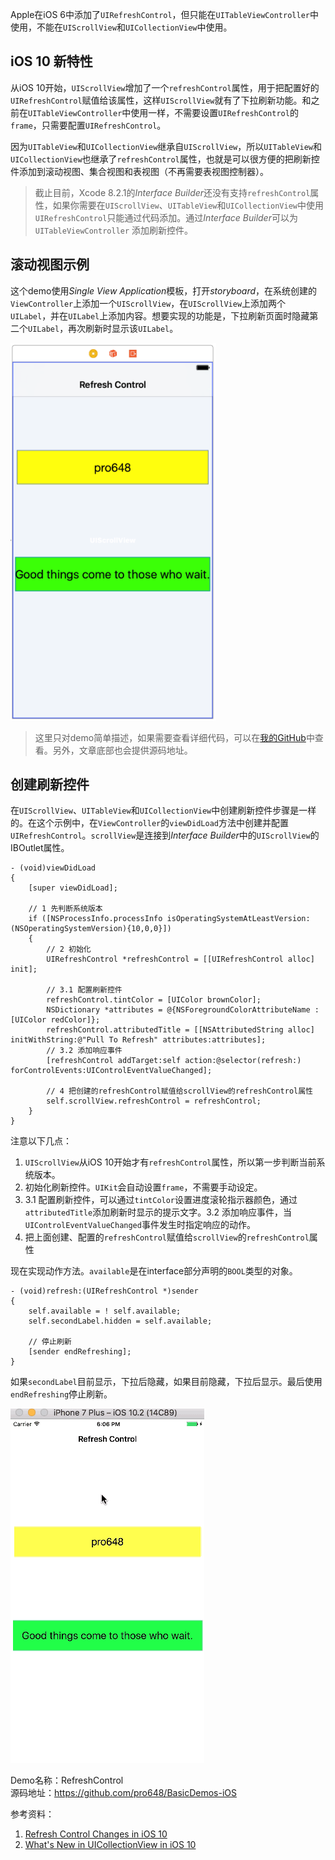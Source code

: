 Apple在iOS 6中添加了`UIRefreshControl`，但只能在`UITableViewController`中使用，不能在`UIScrollView`和`UICollectionView`中使用。

## iOS 10 新特性

从iOS 10开始，`UIScrollView`增加了一个`refreshControl`属性，用于把配置好的`UIRefreshControl`赋值给该属性，这样`UIScrollView`就有了下拉刷新功能。和之前在`UITableViewController`中使用一样，不需要设置`UIRefreshControl`的`frame`，只需要配置`UIRefreshControl`。

因为`UITableView`和`UICollectionView`继承自`UIScrollView`，所以`UITableView`和`UICollectionView`也继承了`refreshControl`属性，也就是可以很方便的把刷新控件添加到滚动视图、集合视图和表视图（不再需要表视图控制器）。

> 截止目前，Xcode 8.2.1的*Interface Builder*还没有支持`refreshControl`属性，如果你需要在`UIScrollView`、`UITableView`和`UICollectionView`中使用`UIRefreshControl`只能通过代码添加。通过*Interface Builder*可以为`UITableViewController` 添加刷新控件。

## 滚动视图示例

这个demo使用*Single View Application*模板，打开*storyboard*，在系统创建的`ViewController`上添加一个`UIScrollView`，在`UIScrollView`上添加两个`UILabel`，并在`UILabel`上添加内容。想要实现的功能是，下拉刷新页面时隐藏第二个`UILabel`，再次刷新时显示该`UILabel`。

![storyboard](images/RefreshControlStoryboard.png)

> 这里只对demo简单描述，如果需要查看详细代码，可以在[我的GitHub](https://github.com/pro648/BasicDemos-iOS/tree/master/RefreshControl)中查看。另外，文章底部也会提供源码地址。

## 创建刷新控件

在`UIScrollView`、`UITableView`和`UICollectionView`中创建刷新控件步骤是一样的。在这个示例中，在`ViewController`的`viewDidLoad`方法中创建并配置`UIRefreshControl`。`scrollView`是连接到*Interface Builder*中的`UIScrollView`的IBOutlet属性。

```
- (void)viewDidLoad
{
    [super viewDidLoad];
    
    // 1 先判断系统版本
    if ([NSProcessInfo.processInfo isOperatingSystemAtLeastVersion:(NSOperatingSystemVersion){10,0,0}])
    {
        // 2 初始化
        UIRefreshControl *refreshControl = [[UIRefreshControl alloc] init];
        
        // 3.1 配置刷新控件
        refreshControl.tintColor = [UIColor brownColor];
        NSDictionary *attributes = @{NSForegroundColorAttributeName : [UIColor redColor]};
        refreshControl.attributedTitle = [[NSAttributedString alloc] initWithString:@"Pull To Refresh" attributes:attributes];
        // 3.2 添加响应事件
        [refreshControl addTarget:self action:@selector(refresh:) forControlEvents:UIControlEventValueChanged];
        
        // 4 把创建的refreshControl赋值给scrollView的refreshControl属性
        self.scrollView.refreshControl = refreshControl;
    }
}
```

注意以下几点：

1. `UIScrollView`从iOS 10开始才有`refreshControl`属性，所以第一步判断当前系统版本。
2. 初始化刷新控件。`UIKit`会自动设置`frame`，不需要手动设定。
3. 3.1 配置刷新控件，可以通过`tintColor`设置进度滚轮指示器颜色，通过`attributedTitle`添加刷新时显示的提示文字。3.2 添加响应事件，当`UIControlEventValueChanged`事件发生时指定响应的动作。
4. 把上面创建、配置的`refreshControl`赋值给`scrollView`的`refreshControl`属性

现在实现动作方法。`available`是在interface部分声明的`BOOL`类型的对象。

```
- (void)refresh:(UIRefreshControl *)sender
{
    self.available = ! self.available;
    self.secondLabel.hidden = self.available;
    
    // 停止刷新
    [sender endRefreshing];
}
```

如果`secondLabel`目前显示，下拉后隐藏，如果目前隐藏，下拉后显示。最后使用`endRefreshing`停止刷新。

![UIRefreshControl](images/RefreshControl.gif)

Demo名称：RefreshControl  
源码地址：<https://github.com/pro648/BasicDemos-iOS>

参考资料：

1. [Refresh Control Changes in iOS 10](https://useyourloaf.com/blog/refresh-control-changes-in-ios-10/)
2. [What's New in UICollectionView in iOS 10](https://developer.apple.com/videos/play/wwdc2016/219/)

